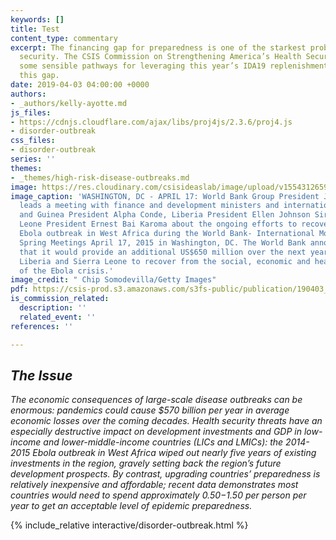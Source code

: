 ```yaml
---
keywords: []
title: Test
content_type: commentary
excerpt: The financing gap for preparedness is one of the starkest problems in health
  security. The CSIS Commission on Strengthening America’s Health Security proposes
  some sensible pathways for leveraging this year’s IDA19 replenishment to help close
  this gap.
date: 2019-04-03 04:00:00 +0000
authors:
- _authors/kelly-ayotte.md
js_files:
- https://cdnjs.cloudflare.com/ajax/libs/proj4js/2.3.6/proj4.js
- disorder-outbreak
css_files:
- disorder-outbreak
series: ''
themes:
- _themes/high-risk-disease-outbreaks.md
image: https://res.cloudinary.com/csisideaslab/image/upload/v1554312659/health-commission/GettyImages-470059074.jpg
image_caption: 'WASHINGTON, DC - APRIL 17: World Bank Group President Jim Kim (C)
  leads a meeting with finance and development ministers and international partners
  and Guinea President Alpha Conde, Liberia President Ellen Johnson Sirleaf and Sierra
  Leone President Ernest Bai Karoma about the ongoing efforts to recover from the
  Ebola outbreak in West Africa during the World Bank- International Monetary Fund
  Spring Meetings April 17, 2015 in Washington, DC. The World Bank announced Friday
  that it would provide an additional US$650 million over the next year to help Guinea,
  Liberia and Sierra Leone to recover from the social, economic and health impact
  of the Ebola crisis.'
image_credit: " Chip Somodevilla/Getty Images"
pdf: https://csis-prod.s3.amazonaws.com/s3fs-public/publication/190403_GHPC_HeathSecurityCommission_layout_v2_0.pdf
is_commission_related:
  description: ''
  related_event: ''
references: ''

---
```

## **_The Issue_**

_The economic consequences of large-scale disease outbreaks can be enormous: pandemics could cause $570 billion per year in average economic losses over the coming decades. Health security threats have an especially destructive impact on development investments and GDP in low-income and lower-middle-income countries (LICs and LMICs): the 2014-2015 Ebola outbreak in West Africa wiped out nearly five years of existing investments in the region, gravely setting back the region’s future development prospects. By contrast, upgrading countries’ preparedness is relatively inexpensive and affordable; recent data demonstrates most countries would need to spend approximately $0.50-$1.50 per person per year to get an acceptable level of epidemic preparedness._

{% include_relative interactive/disorder-outbreak.html %}
